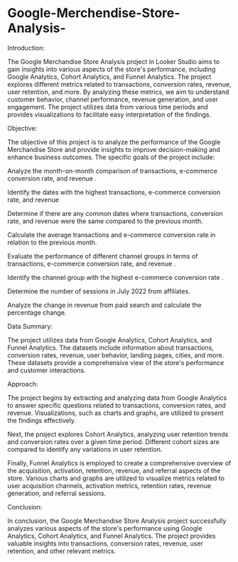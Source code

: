 # Google-Merchendise-Store-Analysis-
Introduction:

The Google Merchandise Store Analysis project in Looker Studio aims to gain insights into various aspects of the store's performance, including Google Analytics, Cohort Analytics, and Funnel Analytics. The project explores different metrics related to transactions, conversion rates, revenue, user retention, and more. By analyzing these metrics, we aim to understand customer behavior, channel performance, revenue generation, and user engagement. The project utilizes data from various time periods and provides visualizations to facilitate easy interpretation of the findings.

Objective:

The objective of this project is to analyze the performance of the Google Merchandise Store and provide insights to improve decision-making and enhance business outcomes. The specific goals of the project include:

Analyze the month-on-month comparison of transactions, e-commerce conversion rate, and revenue .

Identify the dates with the highest transactions, e-commerce conversion rate, and revenue 

Determine if there are any common dates where transactions, conversion rate, and revenue were the same compared to the previous month.

Calculate the average transactions and e-commerce conversion rate in relation to the previous month.

Evaluate the performance of different channel groups in terms of transactions, e-commerce conversion rate, and revenue .

Identify the channel group with the highest e-commerce conversion rate .

Determine the number of sessions in July 2022 from affiliates.

Analyze the change in revenue from paid search and calculate the percentage change.

Data Summary:

The project utilizes data from Google Analytics, Cohort Analytics, and Funnel Analytics. The datasets include information about transactions, conversion rates, revenue, user behavior, landing pages, cities, and more. These datasets provide a comprehensive view of the store's performance and customer interactions.

Approach:

The project begins by extracting and analyzing data from Google Analytics to answer specific questions related to transactions, conversion rates, and revenue. Visualizations, such as charts and graphs, are utilized to present the findings effectively.

Next, the project explores Cohort Analytics, analyzing user retention trends and conversion rates over a given time period. Different cohort sizes are compared to identify any variations in user retention.

Finally, Funnel Analytics is employed to create a comprehensive overview of the acquisition, activation, retention, revenue, and referral aspects of the store. Various charts and graphs are utilized to visualize metrics related to user acquisition channels, activation metrics, retention rates, revenue generation, and referral sessions.

Conclusion:

In conclusion, the Google Merchandise Store Analysis project successfully analyzes various aspects of the store's performance using Google Analytics, Cohort Analytics, and Funnel Analytics. The project provides valuable insights into transactions, conversion rates, revenue, user retention, and other relevant metrics.
